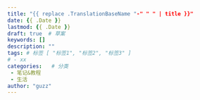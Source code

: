 ```yaml
---
title: "{{ replace .TranslationBaseName "-" " " | title }}"
date: {{ .Date }}
lastmod: {{ .Date }}
draft: true  # 草案
keywords: []
description: ""
tags: # 标签 [ "标签1", "标签2", "标签3" ]
# - xx
categories:   # 分类
 - 笔记&教程
 - 生活
author: "guzz"
---
```




<!--more-->

